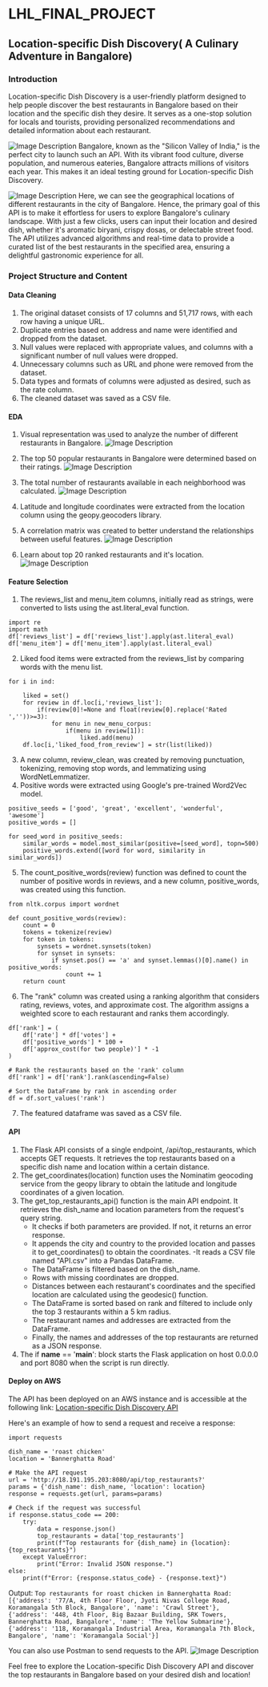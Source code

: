 # LHL_FINAL_PROJECT
## Location-specific Dish Discovery( A Culinary Adventure in Bangalore)

### Introduction
Location-specific Dish Discovery is a user-friendly platform designed to help people discover the best restaurants in Bangalore based on their location and the specific dish they desire. It serves as a one-stop solution for locals and tourists, providing personalized recommendations and detailed information about each restaurant.

![Image Description](images/Banglor.jpg "Bangalore")
Bangalore, known as the "Silicon Valley of India," is the perfect city to launch such an API. With its vibrant food culture, diverse population, and numerous eateries, Bangalore attracts millions of visitors each year. This makes it an ideal testing ground for Location-specific Dish Discovery.

![Image Description](images/geographic.png "geographic")
Here, we can see the geographical locations of different restaurants in the city of Bangalore. Hence, the primary goal of this API is to make it effortless for users to explore Bangalore's culinary landscape. With just a few clicks, users can input their location and desired dish, whether it's aromatic biryani, crispy dosas, or delectable street food. The API utilizes advanced algorithms and real-time data to provide a curated list of the best restaurants in the specified area, ensuring a delightful gastronomic experience for all.

### Project Structure and Content

#### Data Cleaning
1. The original dataset consists of 17 columns and 51,717 rows, with each row having a unique URL.
2. Duplicate entries based on address and name were identified and dropped from the dataset.
3. Null values were replaced with appropriate values, and columns with a significant number of null values were dropped.
4. Unnecessary columns such as URL and phone were removed from the dataset.
5. Data types and formats of columns were adjusted as desired, such as the rate column.
6. The cleaned dataset was saved as a CSV file.
#### EDA
1. Visual representation was used to analyze the number of different restaurants in Bangalore.
![Image Description](images/EDA1.png "Top 20")

2. The top 50 popular restaurants in Bangalore were determined based on their ratings.
![Image Description](images/EDA2.png "Top 50")

3. The total number of restaurants available in each neighborhood was calculated.
![Image Description](images/EDA3.png "neighborhood")

4. Latitude and longitude coordinates were extracted from the location column using the geopy.geocoders library.

5. A correlation matrix was created to better understand the relationships between useful features.
![Image Description](images/EDA4.png "correlation")

6. Learn about top 20 ranked restaurants and it's location.
![Image Description](images/EDA5.png "Top 20 ranked")

#### Feature Selection
1. The reviews_list and menu_item columns, initially read as strings, were converted to lists using the ast.literal_eval function.
```import ast
import re
import math
df['reviews_list'] = df['reviews_list'].apply(ast.literal_eval)
df['menu_item'] = df['menu_item'].apply(ast.literal_eval)
```
2. Liked food items were extracted from the reviews_list by comparing words with the menu list.
```ind = df[df['reviews_list']!="[]"].index
for i in ind:
    
    liked = set()
    for review in df.loc[i,'reviews_list']:
        if(review[0]!=None and float(review[0].replace('Rated ',''))>=3):
            for menu in new_menu_corpus:
                if(menu in review[1]):
                    liked.add(menu)
    df.loc[i,'liked_food_from_review'] = str(list(liked))
```
3. A new column, review_clean, was created by removing punctuation, tokenizing, removing stop words, and lemmatizing using WordNetLemmatizer.
4. Positive words were extracted using Google's pre-trained Word2Vec model.
```
positive_seeds = ['good', 'great', 'excellent', 'wonderful', 'awesome']
positive_words = []

for seed_word in positive_seeds:
    similar_words = model.most_similar(positive=[seed_word], topn=500)
    positive_words.extend([word for word, similarity in similar_words])
```
5. The count_positive_words(review) function was defined to count the number of positive words in reviews, and a new column, positive_words, was created using this function.
```
from nltk.corpus import wordnet

def count_positive_words(review):
    count = 0
    tokens = tokenize(review)
    for token in tokens:
        synsets = wordnet.synsets(token)
        for synset in synsets:
            if synset.pos() == 'a' and synset.lemmas()[0].name() in positive_words:
                count += 1
    return count
```
6. The "rank" column was created using a ranking algorithm that considers rating, reviews, votes, and approximate cost. The algorithm assigns a weighted score to each restaurant and ranks them accordingly.
```
df['rank'] = (
    df['rate'] * df['votes'] +
    df['positive_words'] * 100 +
    df['approx_cost(for two people)'] * -1
)

# Rank the restaurants based on the 'rank' column
df['rank'] = df['rank'].rank(ascending=False)

# Sort the DataFrame by rank in ascending order
df = df.sort_values('rank')
```
7. The featured dataframe was saved as a CSV file.

#### API 
1. The Flask API consists of a single endpoint, /api/top_restaurants, which accepts GET requests. It retrieves the top restaurants based on a specific dish name and location within a certain distance.
2. The get_coordinates(location) function uses the Nominatim geocoding service from the geopy library to obtain the latitude and longitude coordinates of a given location.
3. The get_top_restaurants_api() function is the main API endpoint. It retrieves the dish_name and location parameters from the request's query string.
     - It checks if both parameters are provided. If not, it returns an error response.
     - It appends the city and country to the provided location and passes it to get_coordinates() to obtain the coordinates.
      -It reads a CSV file named "API.csv" into a Pandas DataFrame.
     - The DataFrame is filtered based on the dish_name.
     - Rows with missing coordinates are dropped.
     - Distances between each restaurant's coordinates and the specified location are calculated using the geodesic() function.
     - The DataFrame is sorted based on rank and filtered to include only the top 3 restaurants within a 5 km radius.
     - The restaurant names and addresses are extracted from the DataFrame.
     - Finally, the names and addresses of the top restaurants are returned as a JSON response.
4. The if __name__ == '__main__': block starts the Flask application on host 0.0.0.0 and port 8080 when the script is run directly.

#### Deploy on AWS
The API has been deployed on an AWS instance and is accessible at the following link: [Location-specific Dish Discovery API](http://18.191.195.203:8080/api/top_restaurants?)

Here's an example of how to send a request and receive a response:
```
import requests

dish_name = 'roast chicken'
location = 'Bannerghatta Road'

# Make the API request
url = 'http://18.191.195.203:8080/api/top_restaurants?'
params = {'dish_name': dish_name, 'location': location}
response = requests.get(url, params=params)

# Check if the request was successful
if response.status_code == 200:
    try:
        data = response.json()
        top_restaurants = data['top_restaurants']
        print(f"Top restaurants for {dish_name} in {location}: {top_restaurants}")
    except ValueError:
        print("Error: Invalid JSON response.")
else:
    print(f"Error: {response.status_code} - {response.text}")
```
Output: ```Top restaurants for roast chicken in Bannerghatta Road: [{'address': '77/A, 4th Floor Floor, Jyoti Nivas College Road, Koramangala 5th Block, Bangalore', 'name': 'Crawl Street'}, {'address': '448, 4th Floor, Big Bazaar Building, SRK Towers, Bannerghatta Road, Bangalore', 'name': 'The Yellow Submarine'}, {'address': '118, Koramangala Industrial Area, Koramangala 7th Block, Bangalore', 'name': 'Koramangala Social'}]```

You can also use Postman to send requests to the API.
![Image Description](images/postman.png "postman")

Feel free to explore the Location-specific Dish Discovery API and discover the top restaurants in Bangalore based on your desired dish and location!








